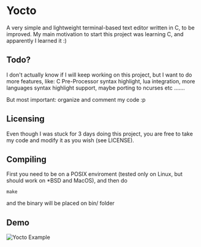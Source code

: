 # Yocto
A very simple and lightweight terminal-based text editor written in C, to be improved. My main motivation to start this project was learning C, and apparently I learned it :)

## Todo?
I don't actually know if I will keep working on this project, but I want to do more features, like: C Pre-Processor syntax highlight, lua integration, more languages syntax highlight support, maybe porting to ncurses etc .......

But most important: organize and comment my code :p

## Licensing
Even though I was stuck for 3 days doing this project, you are free to take my code and modify it as you wish (see LICENSE).

## Compiling
First you need to be on a POSIX enviroment (tested only on Linux, but should work on *BSD and MacOS), and then do

```make```

and the binary will be placed on bin/ folder

## Demo
![Yocto Example](public/v0-0-1.gif)